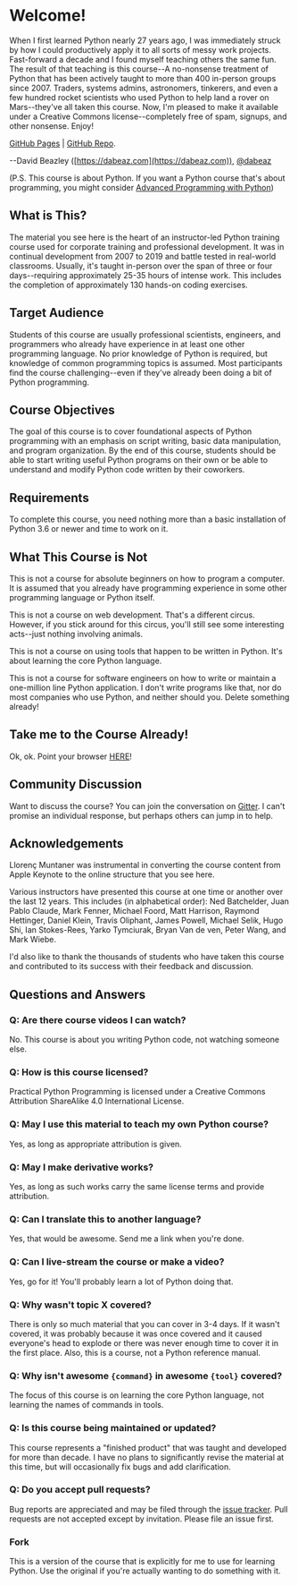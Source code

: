 # Welcome!

When I first learned Python nearly 27 years ago, I was immediately
struck by how I could productively apply it to all sorts of messy work
projects. Fast-forward a decade and I found myself teaching others the
same fun.  The result of that teaching is this course--A no-nonsense
treatment of Python that has been actively taught to more than 400
in-person groups since 2007.  Traders, systems admins, astronomers,
tinkerers, and even a few hundred rocket scientists who used Python to
help land a rover on Mars--they've all taken this course. Now, I'm
pleased to make it available under a Creative Commons license--completely
free of spam, signups, and other nonsense. Enjoy!

[GitHub Pages](https://dabeaz-course.github.io/practical-python) | [GitHub Repo](https://github.com/dabeaz-course/practical-python).

--David Beazley ([https://dabeaz.com](https://dabeaz.com)), [@dabeaz](https://mastodon.social/@dabeaz)

(P.S. This course is about Python. If you want a Python course that's about programming,
you might consider [Advanced Programming with Python](https://www.dabeaz.com/advprog.html))

## What is This?

The material you see here is the heart of an instructor-led Python
training course used for corporate training and professional
development. It was in continual development from 2007 to 2019 and
battle tested in real-world classrooms.  Usually, it's taught
in-person over the span of three or four days--requiring approximately
25-35 hours of intense work. This includes the completion of
approximately 130 hands-on coding exercises.

## Target Audience

Students of this course are usually professional scientists,
engineers, and programmers who already have experience in at least one
other programming language. No prior knowledge of Python is required,
but knowledge of common programming topics is assumed.  Most
participants find the course challenging--even if they've already been
doing a bit of Python programming.

## Course Objectives

The goal of this course is to cover foundational aspects of Python
programming with an emphasis on script writing, basic data manipulation, and
program organization.  By the end of this course, students should be
able to start writing useful Python programs on their own or be able
to understand and modify Python code written by their
coworkers.

## Requirements

To complete this course, you need nothing more than a basic
installation of Python 3.6 or newer and time to work on it.

## What This Course is Not

This is not a course for absolute beginners on how to program a
computer.  It is assumed that you already have programming experience
in some other programming language or Python itself.

This is not a course on web development.  That's a different
circus. However, if you stick around for this circus, you'll still see
some interesting acts--just nothing involving animals.

This is not a course on using tools that happen to be written
in Python. It's about learning the core Python language.

This is not a course for software engineers on how to write or
maintain a one-million line Python application. I don't write programs
like that, nor do most companies who use Python, and neither should
you. Delete something already!

## Take me to the Course Already!

Ok, ok. Point your browser [HERE](Notes/Contents.md)!

## Community Discussion

Want to discuss the course?  You can join the conversation on
[Gitter](https://gitter.im/dabeaz-course/practical-python).  I can't
promise an individual response, but perhaps others can jump in to help.

## Acknowledgements

Llorenç Muntaner was instrumental in converting the course content from
Apple Keynote to the online structure that you see here.

Various instructors have presented this course at one time or another
over the last 12 years. This includes (in alphabetical order): Ned
Batchelder, Juan Pablo Claude, Mark Fenner, Michael Foord, Matt
Harrison, Raymond Hettinger, Daniel Klein, Travis Oliphant, James
Powell, Michael Selik, Hugo Shi, Ian Stokes-Rees, Yarko Tymciurak,
Bryan Van de ven, Peter Wang, and Mark Wiebe.

I'd also like to thank the thousands of students who have taken this
course and contributed to its success with their feedback and
discussion.

## Questions and Answers

### Q: Are there course videos I can watch?

No. This course is about you writing Python code, not watching someone else.

### Q: How is this course licensed?

Practical Python Programming is licensed under a Creative Commons Attribution ShareAlike 4.0 International License.

### Q: May I use this material to teach my own Python course?

Yes, as long as appropriate attribution is given.

### Q: May I make derivative works?

Yes, as long as such works carry the same license terms and provide attribution.

### Q: Can I translate this to another language?

Yes, that would be awesome.  Send me a link when you're done.

### Q: Can I live-stream the course or make a video?

Yes, go for it!  You'll probably learn a lot of Python doing that.

### Q: Why wasn't topic X covered?

There is only so much material that you can cover in 3-4 days.  If
it wasn't covered, it was probably because it was once covered and it
caused everyone's head to explode or there was never enough time to
cover it in the first place.   Also, this is a course, not a Python
reference manual.

### Q: Why isn't awesome `{command}` in awesome `{tool}` covered?

The focus of this course is on learning the core Python language,
not learning the names of commands in tools.

### Q: Is this course being maintained or updated?

This course represents a "finished product" that was taught and
developed for more than decade.  I have no plans to significantly
revise the material at this time, but will occasionally fix bugs and
add clarification.

### Q: Do you accept pull requests?

Bug reports are appreciated and may be filed through the
[issue tracker](https://github.com/dabeaz-course/practical-python/issues).
Pull requests are not accepted except by invitation. Please file an issue first.

### Fork

This is a version of the course that is explicitly for me to use for learning Python. Use the original if you're actually wanting to do something with it.

